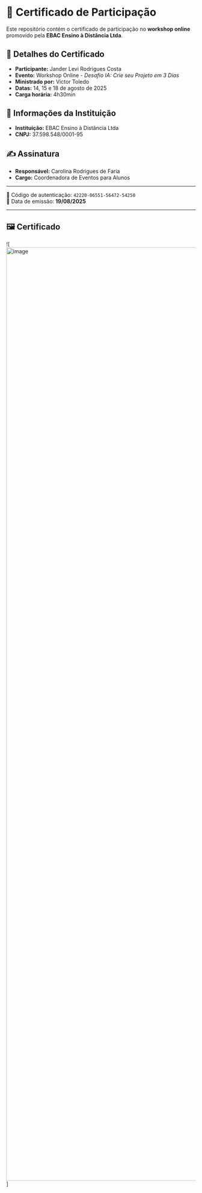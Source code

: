 
# 📜 Certificado de Participação

Este repositório contém o certificado de participação no **workshop online** promovido pela **EBAC Ensino à Distância Ltda**.

## 📌 Detalhes do Certificado

- **Participante:** Jander Levi Rodrigues Costa  
- **Evento:** Workshop Online - *Desafio IA: Crie seu Projeto em 3 Dias*  
- **Ministrado por:** Victor Toledo  
- **Datas:** 14, 15 e 18 de agosto de 2025  
- **Carga horária:** 4h30min  

## 📑 Informações da Instituição

- **Instituição:** EBAC Ensino à Distância Ltda  
- **CNPJ:** 37.598.548/0001-95  

## ✍️ Assinatura

- **Responsável:** Carolina Rodrigues de Faria  
- **Cargo:** Coordenadora de Eventos para Alunos  

---

📎 Código de autenticação: `42220-06551-56472-54250`  
📅 Data de emissão: **19/08/2025**

---

## 🖼️ Certificado

![<img width="3434" height="2481" alt="image" src="https://github.com/user-attachments/assets/e0fa6d66-525b-48de-8a24-8b964806cda7" />]

